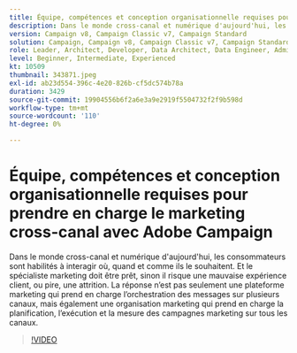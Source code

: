 ```yaml
---
title: Équipe, compétences et conception organisationnelle requises pour prendre en charge le marketing cross-canal avec Adobe Campaign
description: Dans le monde cross-canal et numérique d'aujourd'hui, les consommateurs sont habilités à interagir où, quand et comme ils le souhaitent.
version: Campaign v8, Campaign Classic v7, Campaign Standard
solution: Campaign, Campaign v8, Campaign Classic v7, Campaign Standard
role: Leader, Architect, Developer, Data Architect, Data Engineer, Admin, User
level: Beginner, Intermediate, Experienced
kt: 10509
thumbnail: 343871.jpeg
exl-id: ab23d554-396c-4e20-826b-cf5dc574b78a
duration: 3429
source-git-commit: 19904556b6f2a6e3a9e2919f5504732f2f9b598d
workflow-type: tm+mt
source-wordcount: '110'
ht-degree: 0%

---
```


# Équipe, compétences et conception organisationnelle requises pour prendre en charge le marketing cross-canal avec Adobe Campaign

Dans le monde cross-canal et numérique d&#39;aujourd&#39;hui, les consommateurs sont habilités à interagir où, quand et comme ils le souhaitent. Et le spécialiste marketing doit être prêt, sinon il risque une mauvaise expérience client, ou pire, une attrition. La réponse n’est pas seulement une plateforme marketing qui prend en charge l’orchestration des messages sur plusieurs canaux, mais également une organisation marketing qui prend en charge la planification, l’exécution et la mesure des campagnes marketing sur tous les canaux.

>[!VIDEO](https://video.tv.adobe.com/v/3457043/?quality=12&learn=on&captions=fre_fr)
